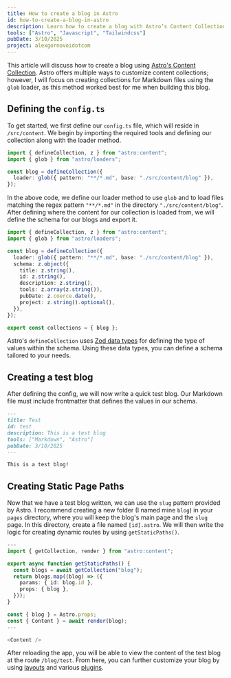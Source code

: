 ```yaml
---
title: How to create a blog in Astro
id: how-to-create-a-blog-in-astro
description: Learn how to create a blog with Astro’s Content Collections.
tools: ["Astro", "Javascript", "Tailwindcss"]
pubDate: 3/10/2025
project: alexgornovoidotcom
---
```


This article will discuss how to create a blog using [Astro's Content Collection](https://docs.astro.build/en/guides/content-collections/). Astro offers multiple ways to customize content collections; however, I will focus on creating collections for Markdown files using the `glob` loader, as this method worked best for me when building this blog.

## Defining the `config.ts`

To get started, we first define our `config.ts` file, which will reside in `/src/content`. We begin by importing the required tools and defining our collection along with the loader method.

```ts
import { defineCollection, z } from "astro:content";
import { glob } from "astro/loaders";

const blog = defineCollection({
  loader: glob({ pattern: "**/*.md", base: "./src/content/blog" }),
});
```

In the above code, we define our loader method to use `glob` and to load files matching the regex pattern `"**/*.md"` in the directory `"./src/content/blog"`. After defining where the content for our collection is loaded from, we will define the schema for our blogs and export it.

```ts
import { defineCollection, z } from "astro:content";
import { glob } from "astro/loaders";

const blog = defineCollection({
  loader: glob({ pattern: "**/*.md", base: "./src/content/blog" }),
  schema: z.object({
    title: z.string(),
    id: z.string(),
    description: z.string(),
    tools: z.array(z.string()),
    pubDate: z.coerce.date(),
    project: z.string().optional(),
  }),
});

export const collections = { blog };
```

Astro's `defineCollection` uses [Zod data types](https://docs.astro.build/en/guides/content-collections/#defining-datatypes-with-zod) for defining the type of values within the schema. Using these data types, you can define a schema tailored to your needs.

## Creating a test blog

After defining the config, we will now write a quick test blog. Our Markdown file must include frontmatter that defines the values in our schema.

```md
---
title: Test
id: test
description: This is a test blog
tools: ["Markdown", "Astro"]
pubDate: 3/10/2025
---

This is a test blog!
```

## Creating Static Page Paths

Now that we have a test blog written, we can use the `slug` pattern provided by Astro. I recommend creating a new folder (I named mine `blog`) in your `pages` directory, where you will keep the blog's main page and the `slug` page. In this directory, create a file named `[id].astro`. We will then write the logic for creating dynamic routes by using `getStaticPaths()`.

```ts
---
import { getCollection, render } from "astro:content";

export async function getStaticPaths() {
  const blogs = await getCollection("blog");
  return blogs.map((blog) => ({
    params: { id: blog.id },
    props: { blog },
  }));
}

const { blog } = Astro.props;
const { Content } = await render(blog);
---

<Content />
```

After reloading the app, you will be able to view the content of the test blog at the route `/blog/test`. From here, you can further customize your blog by using [layouts](https://docs.astro.build/en/basics/layouts/) and various [plugins](https://docs.astro.build/en/guides/markdown-content/#markdown-plugins).
